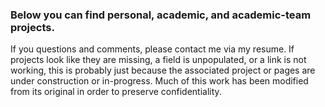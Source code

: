 ### Below you can find personal, academic, and academic-team projects. 

If you questions and comments, please contact me via my resume. If projects look like they are missing, a field is unpopulated, or a link is not working, this is probably just because the associated project or pages are under construction or in-progress. Much of this work has been modified from its original in order to preserve confidentiality.

